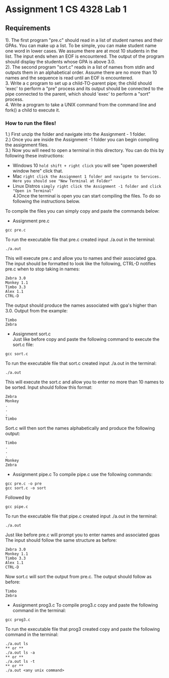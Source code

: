 # **Assignment 1 CS 4328 Lab 1**



## Requirements
  
1). The first program "pre.c" should read in a list of student names and their GPAs. You can make up a list. To be simple, you can make student name one word in lower cases. We assume there are at most 10 students in the list. The input ends when an EOF is encountered. The output of the program should display the students whose GPA is above 3.0.  
2). The second program "sort.c" reads in a list of names from stdin and outputs them in an alphabetical order. Assume there are no more than 10 names and the sequence is read until an EOF is encountered.  
3. Write a c program to set up a child-TO-parent pipe; the child should 'exec' to perform a "pre" process and its output should be connected to the pipe connected to the parent, which should 'exec' to perform a "sort" process.  
4. Write a program to take a UNIX command from the command line and fork() a child to execute it.  

### **How to run the files!**

1.) First unzip the folder and navigate into the Assignment - 1 folder.  
2.) Once you are inside the Assignment -1 folder you can begin compiling the assignment files.  
3.) Now you will need to open a terminal in this directory. You can do this by following these instructions:  
   * Windows 10 ``` hold shift + right click ``` you will see "open powershell window here" click that.  
   * Mac ``` right click the Assignment 1 folder and navigate to Services. Here you should see "New Terminal at Folder" ```  
   * Linux Distros ```simply right click the Assignment -1 folder and click "Open in Terminal"```    
4.)Once the terminal is open you can start compiling the files. To do so following the instructions below. 
    
To compile the files you can simply copy and paste the commands below:
- Assignment pre.c
```console
gcc pre.c
```
To run the executable file that pre.c created input ./a.out in the terminal:
```console
./a.out
```
This will execute pre.c and allow you to names and their associated gpa. The input should be formatted to look like the following, CTRL-D notifies pre.c when to stop taking in names:    
```
Zebra 3.0
Monkey 1.1
Timbo 3.3
Alex 1.1
CTRL-D
```  
The output should produce the names associated with gpa's higher than 3.0. Output from the example:  
```
Timbo
Zebra
```  
- Assignment sort.c  
Just like before copy and paste the following command to execute the sort.c file:
```console
gcc sort.c
```  
To run the executable file that sort.c created input ./a.out in the terminal:
```console
./a.out
```  
This will execute the sort.c and allow you to enter no more than 10 names to be sorted. Input should follow this format:  
```
Zebra
Monkey
.
.
.
Timbo
```  
Sort.c will then sort the names alphabetically and produce the following output:  
```
Timbo
.
.
.
Monkey
Zebra
```  
- Assignment pipe.c
To compile pipe.c use the following commands:  
```console
gcc pre.c -o pre
gcc sort.c -o sort
```
Followed by  
```console
gcc pipe.c
```
To run the executable file that pipe.c created input ./a.out in the terminal:
```console
./a.out
```  
Just like before pre.c will prompt you to enter names and associated gpas    
The input should follow the same structure as before:  
```
Zebra 3.0
Monkey 1.1
Timbo 3.3
Alex 1.1
CTRL-D
```  
Now sort.c will sort the output from pre.c. The output should follow as before:
```
Timbo
Zebra
```
- Assignment prog3.c
To compile prog3.c copy and paste the following command in the terminal:  
```console
gcc prog3.c
```  
To run the executable file that prog3 created copy and paste the following command in the terminal:
```console
./a.out ls 
** or **
./a.out ls -a
** or ** 
./a.out ls -t
** or ** 
./a.out <any unix command>
```  
